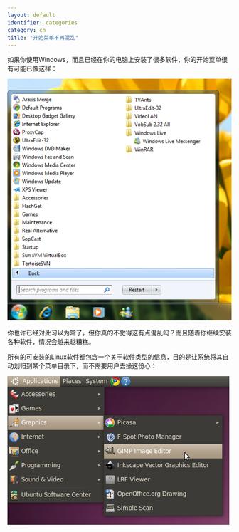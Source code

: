```yaml
---
layout: default
identifier: categories
category: cn
title: "开始菜单不再混乱"
---
```


如果你使用Windows，而且已经在你的电脑上安装了很多软件，你的开始菜单很有可能已像这样：

<img src="/img/windows_7_start_menu.png">

你也许已经对此习以为常了，但你真的不觉得这有点混乱吗？而且随着你继续安装各种软件，情况会越来越糟糕。

所有的可安装的Linux软件都包含一个关于软件类型的信息，目的是让系统将其自动划归到某个菜单目录下，而不需要用户去操这份心：

<img src="/img/categories_menu.png">




